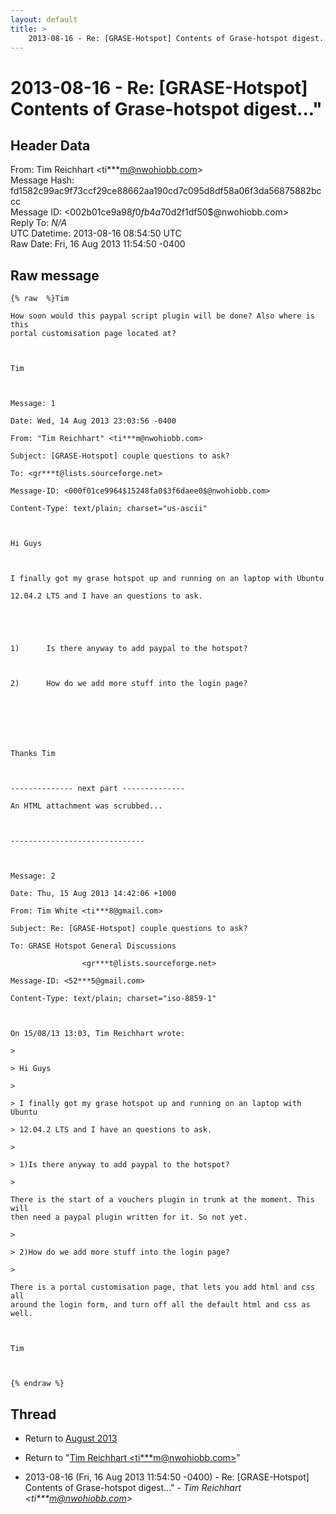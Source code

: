 ```yaml
---
layout: default
title: >
    2013-08-16 - Re: [GRASE-Hotspot] Contents of Grase-hotspot digest..."
---
```


# 2013-08-16 - Re: [GRASE-Hotspot] Contents of Grase-hotspot digest..."

## Header Data

From: Tim Reichhart \<ti***m@nwohiobb.com\><br>
Message Hash: fd1582c99ac9f73ccf29ce88662aa190cd7c095d8df58a06f3da56875882bccc<br>
Message ID: \<002b01ce9a98$f0fb4a70$d2f1df50$@nwohiobb.com\><br>
Reply To: _N/A_<br>
UTC Datetime: 2013-08-16 08:54:50 UTC<br>
Raw Date: Fri, 16 Aug 2013 11:54:50 -0400<br>

## Raw message

```
{% raw  %}Tim

How soon would this paypal script plugin will be done? Also where is this
portal customisation page located at?

 

Tim

 

Message: 1

Date: Wed, 14 Aug 2013 23:03:56 -0400

From: "Tim Reichhart" <ti***m@nwohiobb.com>

Subject: [GRASE-Hotspot] couple questions to ask?

To: <gr***t@lists.sourceforge.net>

Message-ID: <000f01ce9964$15248fa0$3f6daee0$@nwohiobb.com>

Content-Type: text/plain; charset="us-ascii"

 

Hi Guys

 

I finally got my grase hotspot up and running on an laptop with Ubuntu

12.04.2 LTS and I have an questions to ask.

 

 

1)      Is there anyway to add paypal to the hotspot?

 

2)      How do we add more stuff into the login page?

 

 

 

Thanks Tim

 

-------------- next part --------------

An HTML attachment was scrubbed...

 

------------------------------

 

Message: 2

Date: Thu, 15 Aug 2013 14:42:06 +1000

From: Tim White <ti***8@gmail.com>

Subject: Re: [GRASE-Hotspot] couple questions to ask?

To: GRASE Hotspot General Discussions

                <gr***t@lists.sourceforge.net>

Message-ID: <52***5@gmail.com>

Content-Type: text/plain; charset="iso-8859-1"

 

On 15/08/13 13:03, Tim Reichhart wrote:

> 

> Hi Guys

> 

> I finally got my grase hotspot up and running on an laptop with Ubuntu

> 12.04.2 LTS and I have an questions to ask.

> 

> 1)Is there anyway to add paypal to the hotspot?

> 

There is the start of a vouchers plugin in trunk at the moment. This will
then need a paypal plugin written for it. So not yet.

> 

> 2)How do we add more stuff into the login page?

> 

There is a portal customisation page, that lets you add html and css all
around the login form, and turn off all the default html and css as well.

 

Tim

 

{% endraw %}
```

## Thread

+ Return to [August 2013](/archive/2013/08)

+ Return to "[Tim Reichhart <ti***m<span>@</span>nwohiobb.com>](/authors/ti___m_at_nwohiobb_com)"

+ 2013-08-16 (Fri, 16 Aug 2013 11:54:50 -0400) - Re: [GRASE-Hotspot] Contents of Grase-hotspot digest..." - _Tim Reichhart \<ti***m@nwohiobb.com\>_

